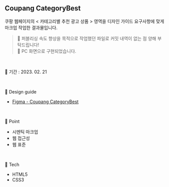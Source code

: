 ## Coupang CategoryBest

쿠팡 웹페이지의 < 카테고리별 추천 광고 상품 > 영역을 디자인 가이드 요구사항에 맞게 마크업 작업한 결과물입니다.

> 🔔 퍼블리싱 속도 향상을 목적으로 작업했던 파일로 커밋 내역이 없는 점 양해 부탁드립니다!<br>
> 🔔 PC 화면으로 구현되었습니다.

<br/>

📅 기간 : 2023. 02. 21

<br/>

🎨 Design guide

- [Figma - Coupang CategoryBest](https://www.figma.com/file/AY3b6iN1Gghw0c5YbpA9mx/Coupang-CategoryBest?type=design&node-id=0%3A1&mode=design&t=kUzfzswKIPt8ghdT-1)

<br/>

📌 Point

- 시멘틱 마크업
- 웹 접근성
- 웹 표준

<br/>

🔨 Tech

- HTML5
- CSS3

<br/>
<br/>
